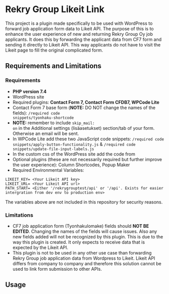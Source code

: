 # Rekry Group Likeit Link

This project is a plugin made specifically to be used with WordPress to forward job application form data to Likeit API. The purpose of this is to enhance the user experience of new and returning Rekry Group Oy job applicants. It does this by forwarding the applicant data from CF7 form and sending it directly to Likeit API. This way applicants do not have to visit the Likeit page to fill the original complicated form. 

## Requirements and Limitations

### Requirements
- <strong>PHP version 7.4</strong>
- WordPress site
- Required plugins: <strong>Contact Form 7, Contact Form CFDB7, WPCode Lite</strong>
- Contact Form 7 base form (<strong>NOTE:</strong> DO NOT change the names of the fields): <code>/required code snippets/tyonhaku-shortcode</code>
- <strong>NOTE:</strong> remember to include <code>skip_mail: on</code> in the Additional settings (lisäasetukset) section/tab of your form. Otherwise an email will be sent.
- In WPCode Lite add these two JavaScript code snippets: <code>/required code snippets/apply-button-functionality.js</code> & <code>/required code snippets/update-file-input-labels.js</code>
- In the custom css of the WordPress site add the code from 
- Optional plugins (these are not necessarily required but further improve the user experience): Column Shortcodes, Popup Maker
- Required Environmental Variables:  
```
LIKEIT_KEY= <Your Likeit API key>
LIKEIT_URL= <Your Likeit API url>
PATH_START= <Either '/rekrygrouptest/api' or '/api'. Exists for easier intergration from dev env to production env>
```
The variables above are not included in this repository for security reasons.

### Limitations
- CF7 job application form (Tyonhakulomake) fields should <strong>NOT BE EDITED</strong>. Changing the names of the fields will cause issues. Also any new fields added will not be recognized by this plugin. This is due to the way this plugin is created. It only expects to receive data that is expected by the Likeit API.
- This plugin is not to be used in any other use case than forwarding Rekry Group job application data from Wordpress to Likeit. Likeit API differs from company to company and therefore this solution cannot be used to link form submission to other APIs.

## Usage
